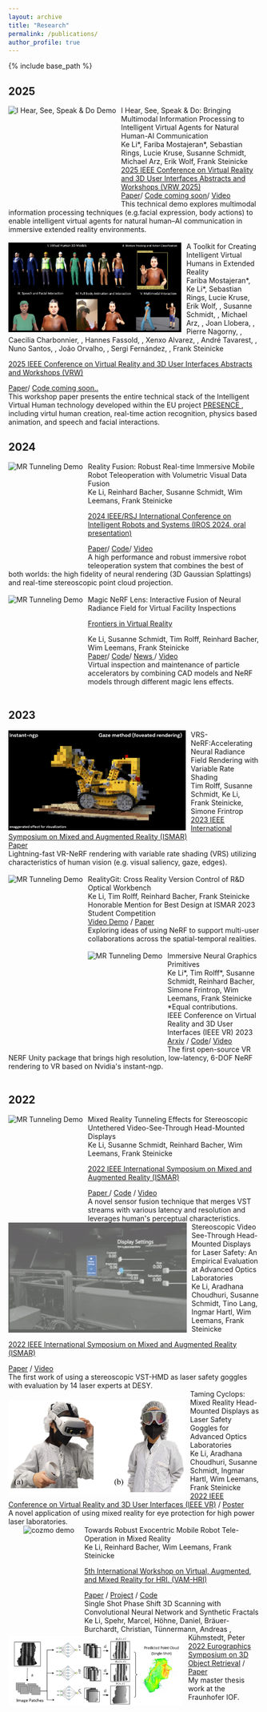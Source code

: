 ```yaml
---
layout: archive
title: "Research"
permalink: /publications/
author_profile: true
---
```


{% include base_path %}

<link rel="stylesheet" href="../assets/css/publication_main.css">

## 2025

<div class="publication">
<div class="publication">
  <img src="../images/RD1053-ieeevr2025.gif"
      alt="I Hear, See, Speak & Do Demo" 
      style="float: left; margin-right: 10px; height:200px;"/>

  <div class="title">I Hear, See, Speak & Do: Bringing Multimodal Information Processing to Intelligent Virtual Agents for Natural Human-AI Communication</div>

  <div class="authors">
    <span class="author jw"><a>Ke Li*</a></span>,
    <span class="author">Fariba Mostajeran*</span>,
    <span class="author">Sebastian Rings</span>,
    <span class="author">Lucie Kruse</span>,
    <span class="author">Susanne Schmidt</span>,
    <span class="author">Michael Arz</span>,
    <span class="author">Erik Wolf</span>,
    <span class="author">Frank Steinicke</span>
  </div>

  <span class="venue">
    <a href="https://doi.org/10.1109/VRW66409.2025.00469">2025 IEEE Conference on Virtual Reality and 3D User Interfaces Abstracts and Workshops (VRW 2025)</a>
  </span>

  <div>
    <span class="tag"><a href="https://doi.org/10.1109/VRW66409.2025.00469">Paper</a></span>/
    <span class="tag"><a href="">Code coming soon</a></span>/
    <span class="tag"><a href="https://www.youtube.com/watch?v=BTKCyC0GgXg">Video </a></span> 
  </div>

  <div>
    This technical demo explores multimodal information processing techniques (e.g.facial expression, body actions) to enable intelligent virtual agents for natural human–AI communication in immersive extended reality environments.
  </div>

  <br>
</div>



<div class="publication">
  <img src="../images/IEEEVR25_workshop_WP4_teaser.png"
      alt="ieeevr25workshopteaser" 
      style="float: left; margin-right: 10px; height:180px;"/>
  
  <div class="title">A Toolkit for Creating Intelligent Virtual Humans in Extended Reality</div> 

  <div class="authors">
    <span class="author">Fariba Mostajeran*</span>,
    <span class="author jw"><a>Ke Li*</a></span>,
    <span class="author">Sebastian Rings</span>,
    <span class="author">Lucie Kruse</span>,
    <span class="author">Erik Wolf</span>,            
    <span class="author"></span>,
    <span class="author">Susanne Schmidt</span>,
    <span class="author"></span>,
    <span class="author">Michael Arz</span>,
    <span class="author"></span>,
    <span class="author">Joan Llobera</span>,
    <span class="author"></span>,
    <span class="author">Pierre Nagorny</span>,
    <span class="author"></span>,
    <span class="author">Caecilia Charbonnier</span>,
    <span class="author"></span>,
    <span class="author">Hannes Fassold</span>,
    <span class="author"></span>,
    <span class="author">Xenxo Alvarez</span>,
    <span class="author"></span>,
    <span class="author">André Tavarest</span>,
    <span class="author"></span>,
    <span class="author">Nuno Santos</span>,
    <span class="author"></span>,
    <span class="author">João Orvalho</span>,
    <span class="author"></span>,
    <span class="author">Sergi Fernández</span>,
    <span class="author"></span>,
    <span class="author">Frank Steinicke</span>
  </div>

  <span class="venue"><a href="https://ieeexplore.ieee.org/abstract/document/10972741">2025 IEEE Conference on Virtual Reality and 3D User Interfaces Abstracts and Workshops (VRW)</a></span>

  <div>
    <span class="tag"><a href="https://ieeexplore.ieee.org/abstract/document/10972741">Paper</a></span>/
    <span class="tag"><a href="">Code coming soon..</a></span>
  </div>

  <div>
    This workshop paper presents the entire technical stack of the Intelligent Virtual Human technology developed within the EU project <a href="https://presence-xr.eu/"> PRESENCE </a>, including virtul human creation, real-time action recognition, physics based animation, and speech and facial interactions. 
  </div>

</div>

## 2024


<div class="publication">
  <img src="../images/realityFusionDemo.gif"
      alt="MR Tunneling Demo" 
      style="float: left; margin-right: 10px; height:200px;"/>
  
  <div class="title">Reality Fusion: Robust Real-time Immersive Mobile Robot Teleoperation with Volumetric Visual Data Fusion</div> 

  <div class="authors">
    <span class="author jw"><a>Ke Li</a></span>,
    <span class="author">Reinhard Bacher</span>,
    <span class="author">Susanne Schmidt</span>,
    <span class="author">Wim Leemans</span>,
    <span class="author">Frank Steinicke</span>
  </div>

  <span class="venue"><a href="">2024 IEEE/RSJ International Conference on Intelligent Robots and Systems (IROS 2024, oral presentation) </a></span>
  <div>
    <span class="tag"><a href="https://arxiv.org/abs/2408.01225">Paper</a></span>/
    <span class="tag"><a href="https://github.com/uhhhci/RealityFusion">Code</a></span>/
    <span class="tag"><a href="https://youtu.be/qrnzmbWyXRA">Video </a></span> 
  </div>

  <div>
      A high performance and robust immersive robot teleoperation system that combines the best of both worlds: the high fidelity of neural rendering (3D Gaussian Splattings) and real-time stereoscopic point cloud projection. 
  </div>

  <br>

</div>


<div class="publication">
  <img src="../images/magicNeRFLens.gif"
      alt="MR Tunneling Demo" 
      style="float: left; margin-right: 10px; height:200px;"/>
  
  <div class="title">Magic NeRF Lens: Interactive Fusion of Neural Radiance Field for Virtual Facility Inspections</div> 

  <span class="venue"><a href="">Frontiers in Virtual Reality </a></span>

  <div class="authors">
    <span class="author jw"><a>Ke Li</a></span>,
    <span class="author">Susanne Schmidt</span>,
    <span class="author">Tim Rolff</span>,
    <span class="author">Reinhard Bacher</span>,
    <span class="author">Wim Leemans</span>,
    <span class="author">Frank Steinicke</span>
  </div>

  <div>
    <span class="tag"><a href="https://www.frontiersin.org/journals/virtual-reality/articles/10.3389/frvir.2024.1377245/full">Paper</a></span>/
    <span class="tag"><a href="https://github.com/uhhhci/immersive-ngp">Code</a></span>/
    <span class="tag"><a href="https://neuralradiancefields.io/magic-nerf-lens-marries-cad-files-and-nerfs-in-vr/">News </a></span> /
        <span class="tag"><a href="https://youtu.be/2U4X-EaSds0">Video </a></span> 

  </div>

  <div>
      Virtual inspection and maintenance of particle accelerators by combining CAD models and NeRF models through different magic lens effects. 
  </div>

  <br>

</div>



## 2023

<div class="publication">
  <img src="../images/VRSNeRF.gif"
      alt="MR Tunneling Demo" 
      style="float: left; margin-right: 10px; height:200px;"/>
  
  <div class="title">VRS-NeRF:Accelerating Neural Radiance Field Rendering with Variable Rate Shading</div> 

  <div class="authors">
    <span class="author">Tim Rolff</span>,
    <span class="author">Susanne Schmidt</span>,
    <span class="author jw"><a>Ke Li</a></span>,
    <span class="author">Frank Steinicke</span>,   
    <span class="author">Simone Frintrop</span>

  </div>
  <div>
    <span class="venue"><a href="https://ismar23.org/">2023 IEEE International Symposium on Mixed and Augmented Reality (ISMAR)</a></span> 
  </div>

  <div>
      <span class="tag"><a href="https://www.inf.uni-hamburg.de/en/inst/ab/cv/media/rolf-etal-ismar2023-paper.pdf">Paper</a></span>
  </div>
  <div>
      Lightning-fast VR-NeRF rendering with variable rate shading (VRS) utilizing characteristics of human vision (e.g. visual saliency,  gaze, edges).
  </div>

  <br>

</div>


<div class="publication">
  <img src="../images/realityGit.gif"
      alt="MR Tunneling Demo" 
      style="float: left; margin-right: 10px; height:225px;"/>
  
  <div class="title">RealityGit: Cross Reality Version Control of R&D Optical Workbench</div> 

  <div class="authors">
    <span class="author jw"><a>Ke Li</a></span>,
    <span class="author">Tim Rolff</span>,
    <span class="author">Reinhard Bacher</span>,
    <span class="author">Frank Steinicke</span>
  </div>

  <div></div>

  <div>
    <span class="award">Honorable Mention for Best Design at ISMAR 2023 Student Competition</span>
  </div>
  
  <div>
      <span class="tag"><a href="https://youtu.be/pMTXwRPchSY">Video Demo</a></span> /
      <span class="tag"><a href="https://www.edit.fis.uni-hamburg.de/ws/files/45479864/2023_ISMAR_Student_Design_Competition_Final.pdf">Paper</a></span> 
      

  </div>

  <div>
      Exploring ideas of using NeRF to support multi-user collaborations across the spatial-temporal realities. 
  </div>

  <br>

</div>






<div class="publication">
  <img src="../images/stereo-nerf-demo.gif"
      alt="MR Tunneling Demo" 
      style="float: left; margin-right: 10px; height:200px;"/>
  
  <div class="title">Immersive Neural Graphics Primitives </div> 

  <div class="authors">
    <span class="author jw"><a>Ke Li*</a></span>,
    <span class="author">Tim Rolff*</span>,
    <span class="author">Susanne Schmidt</span>,
    <span class="author">Reinhard Bacher</span>,
    <span class="author">Simone Frintrop</span>,
    <span class="author">Wim Leemans</span>,
    <span class="author">Frank Steinicke</span>
  </div>
  <div>
      *Equal contributions.
  </div>
  <div>
       <span class="venue">IEEE Conference on Virtual Reality and 3D User Interfaces (IEEE VR) 2023</span>
  </div>

  <div>
    <span class="tag"><a href="https://arxiv.org/pdf/2211.13494.pdf">Arxiv</a></span> /
    <span class="tag"><a href="https://github.com/uhhhci/immersive-ngp">Code</a></span>/
    <span class="tag"><a href="https://www.youtube.com/watch?v=VgAk_A1HTNw">Video</a></span>
  </div>

  <div>
      The first open-source VR NERF Unity package that brings high resolution, low-latency, 6-DOF NeRF rendering to VR based on Nvidia's instant-ngp.
  </div>

  <br>

</div>




## 2022

<div class="publication">
  <img src="../images/MRTunneling_Demo.gif"
      alt="MR Tunneling Demo" 
      style="float: left; margin-right: 10px; height:200px;"/>

  <div class="title">Mixed Reality Tunneling Effects for Stereoscopic Untethered Video-See-Through Head-Mounted Displays </div> 

  <div class="authors">
    <span class="author jw"><a>Ke Li</a></span>,
    <span class="author">Susanne Schmidt</span>,
    <span class="author">Reinhard Bacher</span>,
    <span class="author">Wim Leemans</span>,
    <span class="author">Frank Steinicke</span>
  </div>
  
  <span class="venue"><a href="https://ismar2022.org/program-paper-presentations/">2022 IEEE International Symposium on Mixed and Augmented Reality (ISMAR)</a></span>
  <div>
    <span class="tag"><a href="https://ieeexplore.ieee.org/abstract/document/9995181/">Paper </a> </span> /
    <span class="tag"><a href="https://github.com/keli95566/MRTunnelingPico">Code</a></span> /
    <span class="tag"><a href="https://youtu.be/yIDXRc3FDJA">Video</a></span>

  </div>

  <div>
      A novel sensor fusion technique that merges VST streams with various latency and resolution and leverages human's perceptual characteristics.
  </div>
</div>







<div class="publication">
  <img src="../images/laser-lab.gif"
      alt="MR Tunneling Demo" 
      style="float: left; margin-right: 10px; height:220px;"/>

  <div class="title">Stereoscopic Video See-Through Head-Mounted Displays for Laser Safety: An Empirical Evaluation at Advanced Optics Laboratories </div> 

  <div class="authors">
    <span class="author jw"><a>Ke Li</a></span>,
    <span class="author">Aradhana Choudhuri</span>,
    <span class="author">Susanne Schmidt</span>,
    <span class="author">Tino Lang</span>,
    <span class="author">Ingmar Hartl</span>,
    <span class="author">Wim Leemans</span>,
    <span class="author">Frank Steinicke</span>
  </div>

  <span class="venue"><a href="https://ismar2022.org/program-paper-presentations/">2022 IEEE International Symposium on Mixed and Augmented Reality (ISMAR)</a></span>
  <div>
    <span class="tag"><a href="https://ieeexplore.ieee.org/document/9995082">Paper</a></span> /
    <span class="tag"><a href="https://www.youtube.com/watch?v=Qj_CBB8wIVQ">Video</a></span> 

  </div>

  <div>
      The first work of using a stereoscopic VST-HMD as laser safety goggles with evaluation by 14 laser experts at DESY. 
  </div>
</div>


  <div class="publication" >
  <img src="../images/taming-cyclops.png"
      alt="MR Tunneling Demo" 
      style="float: left; margin-right: 10px; height:190px; margin-top:20px"/>

  <div class="title">Taming Cyclops: Mixed Reality Head-Mounted Displays as Laser Safety Goggles for Advanced Optics Laboratories </div> 

  <div class="authors">
    <span class="author jw"><a>Ke Li</a></span>,
    <span class="author">Aradhana Choudhuri</span>,
    <span class="author">Susanne Schmidt</span>,
    <span class="author">Ingmar Hartl</span>,
    <span class="author">Wim Leemans</span>,
    <span class="author">Frank Steinicke</span>
  </div>
    <span class="venue"><a href="https://ieeexplore.ieee.org/document/9757385/">2022 IEEE Conference on Virtual Reality and 3D User Interfaces (IEEE VR)</a> / 
    <span class="tag"><a href="https://ieeexplore.ieee.org/document/9757385/">Poster</a></span>
    </span>
    <div>
        A novel application of using mixed reality for eye protection for high power laser laboratories.
    </div>
  </div>





<div class="publication" stlye="padding-top:30px;">
<div class="offset-2">
  <img src="../images/cozmo_robot_demo.gif"
      alt="cozmo demo " 
      style="float: left; margin-left:30px; margin-right: 20px; height:220px;"/>

  <div class="title">Towards Robust Exocentric Mobile Robot Tele-Operation in Mixed Reality</div> 

  <div class="authors">
    <span class="author jw"><a>Ke Li</a></span>,
    <span class="author">Reinhard Bacher</span>,
    <span class="author">Wim Leemans</span>,
    <span class="author">Frank Steinicke</span>
  </div>
  
  <span class="venue"><a href="https://vam-hri.github.io/">5th International Workshop on Virtual, Augmented, and Mixed Reality for HRI. (VAM-HRI) </a></span>
  <div>
    <span class="tag"><a href="https://openreview.net/pdf?id=HYIes841hJc">Paper</a></span> /
    <span class="tag"><a href="https://www.inf.uni-hamburg.de/en/inst/ab/hci/projects/mrrobotics.html">Project</a></span> /
    <span class="tag"><a href="https://github.com/keli95566/VAMCozmo">Code</a></span> 
  </div>
</div>
</div>



  <div class="publication" stlye="padding-top:20px;">
  <div class="offset-1">
  <img src="../images/single-shot.png"
      alt="MR Tunneling Demo" 
      style="float: left; margin-right: 10px; height:140px;"/>

  <div class="title">Single Shot Phase Shift 3D Scanning with Convolutional Neural Network and Synthetic Fractals</div> 

  <div class="authors">
    <span class="author jw"><a>Ke Li</a></span>,
    <span class="author">Spehr, Marcel</span>,
    <span class="author">Höhne, Daniel</span>,
    <span class="author">Bräuer-Burchardt, Christian</span>,
    <span class="author">Tünnermann, Andreas </span>,
    <span class="author">Kühmstedt, Peter</span>
  </div>
    <span class="venue"><a href="https://diglib.eg.org/handle/10.2312/3dor20221179"> 2022 Eurographics Symposium on 3D Object Retrieval</a> / 
    <span class="tag"><a href="https://diglib.eg.org/handle/10.2312/3dor20221179">Paper</a></span>
    </span>
    <div>
        My master thesis work at the Fraunhofer IOF. 
    </div>

  </div>
  </div>